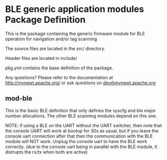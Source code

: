 # BLE generic application modules Package Definition

This is the package containing the generic firmware module for BLE operation for navigation and/or tag scanning

The source files are located in the src/ directory.

Header files are located in include/ 

pkg.yml contains the base definition of the package.

Any questions?  Please refer to the documentation at 
http://mynewt.apache.org/ or ask questions on dev@mynewt.apache.org

mod-ble
-------

This is the basic BLE definition that only defines the syscfg and ble major number allocations. The other BLE scanning modules
depend on this one.

NOTE: if using a BLE on the UART without the UART switcher, then note that the console UART  will work at bootup for 30s as usual, but if you leave the console uart connection after that then the communication with the BLE module will NOT work. Unplug the console uart to have the BLE work correctly. (due to the console uart being in parallel with the BLE module, it distrupts the rx/tx when both are active)